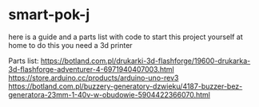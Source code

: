 # smart-pok-j
here is a guide and a parts list with code to start this project yourself at home
to do this you need a 3d printer

Parts list:
  https://botland.com.pl/drukarki-3d-flashforge/19600-drukarka-3d-flashforge-adventurer-4-6971940407003.html
  https://store.arduino.cc/products/arduino-uno-rev3
  https://botland.com.pl/buzzery-generatory-dzwieku/4187-buzzer-bez-generatora-23mm-1-40v-w-obudowie-5904422366070.html
  
